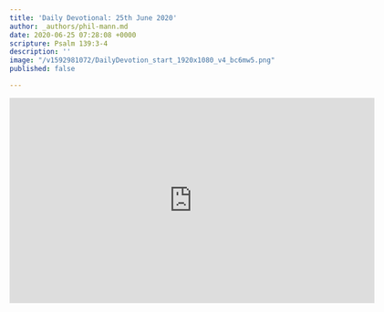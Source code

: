 ```yaml
---
title: 'Daily Devotional: 25th June 2020'
author: _authors/phil-mann.md
date: 2020-06-25 07:28:08 +0000
scripture: Psalm 139:3-4
description: ''
image: "/v1592981072/DailyDevotion_start_1920x1080_v4_bc6mw5.png"
published: false

---
```

<iframe src="https://player.vimeo.com/video/432254116" width="640" height="360" frameborder="0" allow="autoplay; fullscreen" allowfullscreen></iframe>